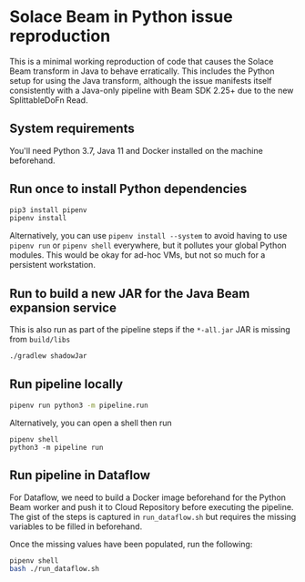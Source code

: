# Solace Beam in Python issue reproduction

This is a minimal working reproduction of code that causes the Solace Beam transform in Java to behave erratically.
This includes the Python setup for using the Java transform, although the issue manifests itself consistently with a Java-only pipeline with Beam SDK 2.25+ due to the new SplittableDoFn Read.

## System requirements

You'll need Python 3.7, Java 11 and Docker installed on the machine beforehand.

## Run once to install Python dependencies

```sh
pip3 install pipenv
pipenv install
```

Alternatively, you can use `pipenv install --system` to avoid having to use `pipenv run` or `pipenv shell` everywhere,
but it pollutes your global Python modules.
This would be okay for ad-hoc VMs, but not so much for a persistent workstation.

## Run to build a new JAR for the Java Beam expansion service

This is also run as part of the pipeline steps if the `*-all.jar` JAR is missing from `build/libs`

```sh
./gradlew shadowJar
```

## Run pipeline locally

```sh
pipenv run python3 -m pipeline.run
```

Alternatively, you can open a shell then run

```
pipenv shell
python3 -m pipeline run
```

## Run pipeline in Dataflow

For Dataflow, we need to build a Docker image beforehand for the Python Beam worker and push it to Cloud Repository before executing the pipeline.
The gist of the steps is captured in `run_dataflow.sh` but requires the missing variables to be filled in beforehand.

Once the missing values have been populated, run the following:

```sh
pipenv shell
bash ./run_dataflow.sh
```
